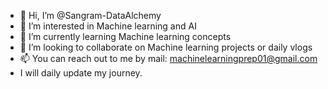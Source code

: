 - 👋 Hi, I’m @Sangram-DataAlchemy
- 👀 I’m interested in Machine learning and AI
- 🌱 I’m currently learning Machine learning concepts
- 💞️ I’m looking to collaborate on Machine learning projects or daily vlogs
- 📫 You can reach out to me by mail: machinelearningprep01@gmail.com
- I will daily update my journey.

<!---
Sangram-DataAlchemy/Sangram-DataAlchemy is a ✨ special ✨ repository because its `README.md` (this file) appears on your GitHub profile.
You can click the Preview link to take a look at your changes.
--->
